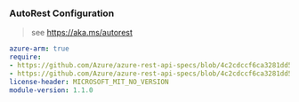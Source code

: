 ### AutoRest Configuration

> see https://aka.ms/autorest

``` yaml
azure-arm: true
require:
- https://github.com/Azure/azure-rest-api-specs/blob/4c2cdccf6ca3281dd50ed8788ce1de2e0d480973/specification/labservices/resource-manager/readme.md
- https://github.com/Azure/azure-rest-api-specs/blob/4c2cdccf6ca3281dd50ed8788ce1de2e0d480973/specification/labservices/resource-manager/readme.go.md
license-header: MICROSOFT_MIT_NO_VERSION
module-version: 1.1.0

```